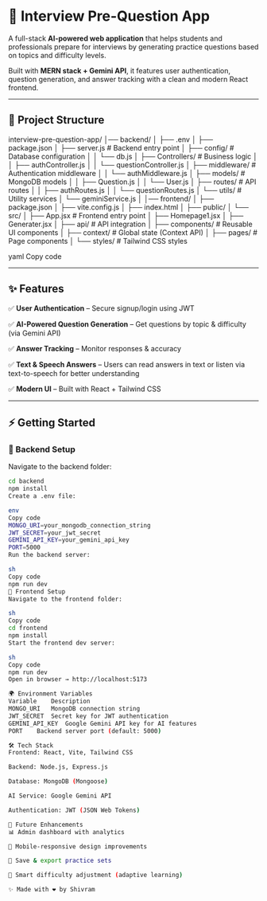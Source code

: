 # 🚀 Interview Pre-Question App  

A full-stack **AI-powered web application** that helps students and professionals prepare for interviews by generating practice questions based on topics and difficulty levels.  

Built with **MERN stack + Gemini API**, it features user authentication, question generation, and answer tracking with a clean and modern React frontend.  

---

## 📂 Project Structure  

interview-pre-question-app/
│── backend/
│ ├── .env
│ ├── package.json
│ ├── server.js # Backend entry point
│ ├── config/ # Database configuration
│ │ └── db.js
│ ├── Controllers/ # Business logic
│ │ ├── authController.js
│ │ └── questionController.js
│ ├── middleware/ # Authentication middleware
│ │ └── authMiddleware.js
│ ├── models/ # MongoDB models
│ │ ├── Question.js
│ │ └── User.js
│ ├── routes/ # API routes
│ │ ├── authRoutes.js
│ │ └── questionRoutes.js
│ └── utils/ # Utility services
│ └── geminiService.js
│
│── frontend/
│ ├── package.json
│ ├── vite.config.js
│ ├── index.html
│ ├── public/
│ └── src/
│ ├── App.jsx # Frontend entry point
│ ├── Homepage1.jsx
│ ├── Generater.jsx
│ ├── api/ # API integration
│ ├── components/ # Reusable UI components
│ ├── context/ # Global state (Context API)
│ ├── pages/ # Page components
│ └── styles/ # Tailwind CSS styles

yaml
Copy code

---

## ✨ Features  

✅ **User Authentication** – Secure signup/login using JWT  

✅ **AI-Powered Question Generation** – Get questions by topic & difficulty (via Gemini API)  

✅ **Answer Tracking** – Monitor responses & accuracy  

✅ **Text & Speech Answers** – Users can read answers in text or listen via text-to-speech for better understanding  

✅ **Modern UI** – Built with React + Tailwind CSS  

---

## ⚡ Getting Started  

### 🔹 Backend Setup  

Navigate to the backend folder:  
```sh
cd backend
npm install
Create a .env file:

env
Copy code
MONGO_URI=your_mongodb_connection_string
JWT_SECRET=your_jwt_secret
GEMINI_API_KEY=your_gemini_api_key
PORT=5000
Run the backend server:

sh
Copy code
npm run dev
🔹 Frontend Setup
Navigate to the frontend folder:

sh
Copy code
cd frontend
npm install
Start the frontend dev server:

sh
Copy code
npm run dev
Open in browser → http://localhost:5173

🌍 Environment Variables
Variable	Description
MONGO_URI	MongoDB connection string
JWT_SECRET	Secret key for JWT authentication
GEMINI_API_KEY	Google Gemini API key for AI features
PORT	Backend server port (default: 5000)

🛠️ Tech Stack
Frontend: React, Vite, Tailwind CSS

Backend: Node.js, Express.js

Database: MongoDB (Mongoose)

AI Service: Google Gemini API

Authentication: JWT (JSON Web Tokens)

📌 Future Enhancements
📊 Admin dashboard with analytics

📱 Mobile-responsive design improvements

📑 Save & export practice sets

🎯 Smart difficulty adjustment (adaptive learning)

✨ Made with ❤️ by Shivram

